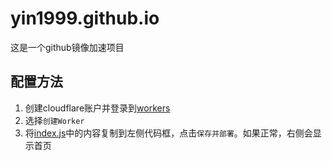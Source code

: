 # yin1999.github.io

这是一个github镜像加速项目

## 配置方法

1. 创建cloudflare账户并登录到[workers](https://workers.cloudflare.com/)
2. 选择`创建Worker`
3. 将[index.js](https://github.com/yin1999/yin1999.github.io/blob/master/index.js)中的内容复制到左侧代码框，点击`保存并部署`。如果正常，右侧会显示首页
